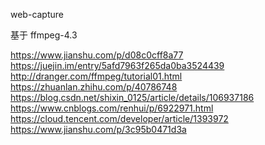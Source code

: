web-capture

基于 ffmpeg-4.3

https://www.jianshu.com/p/d08c0cff8a77
https://juejin.im/entry/5afd7963f265da0ba3524439
http://dranger.com/ffmpeg/tutorial01.html
https://zhuanlan.zhihu.com/p/40786748
https://blog.csdn.net/shixin_0125/article/details/106937186
https://www.cnblogs.com/renhui/p/6922971.html
https://cloud.tencent.com/developer/article/1393972
https://www.jianshu.com/p/3c95b0471d3a